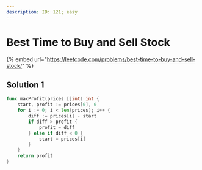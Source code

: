 ```yaml
---
description: ID: 121; easy
---
```

# Best Time to Buy and Sell Stock

{% embed url="https://leetcode.com/problems/best-time-to-buy-and-sell-stock/" %}

## Solution 1

```go
func maxProfit(prices []int) int {
    start, profit := prices[0], 0
    for i := 0; i < len(prices); i++ {
        diff := prices[i] - start
        if diff > profit {
            profit = diff
        } else if diff < 0 {
            start = prices[i]
        }
    }
    return profit
}
```

